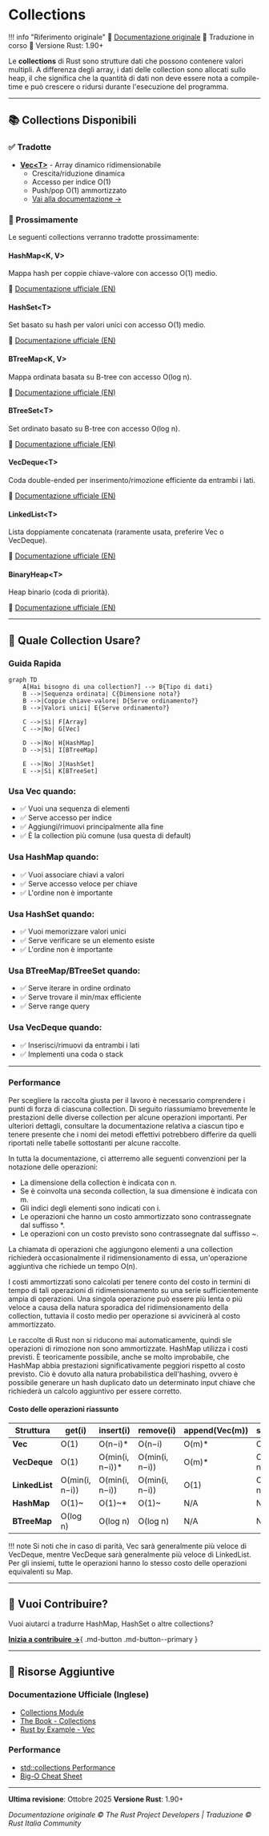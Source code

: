 # Collections

!!! info "Riferimento originale"
    📖 [Documentazione originale](https://doc.rust-lang.org/std/collections/)
    🔄 Traduzione in corso
    📝 Versione Rust: 1.90+

Le **collections** di Rust sono strutture dati che possono contenere valori multipli. A differenza degli array, i dati delle collection sono allocati sullo heap, il che significa che la quantità di dati non deve essere nota a compile-time e può crescere o ridursi durante l'esecuzione del programma.

---

## 📚 Collections Disponibili

### ✅ Tradotte

- **[Vec\<T\>](vec.md)** - Array dinamico ridimensionabile
  - Crescita/riduzione dinamica
  - Accesso per indice O(1)
  - Push/pop O(1) ammortizzato
  - [Vai alla documentazione →](vec.md)

### 📅 Prossimamente

Le seguenti collections verranno tradotte prossimamente:

#### HashMap\<K, V\>
Mappa hash per coppie chiave-valore con accesso O(1) medio.

🔗 [Documentazione ufficiale (EN)](https://doc.rust-lang.org/std/collections/struct.HashMap.html)

#### HashSet\<T\>
Set basato su hash per valori unici con accesso O(1) medio.

🔗 [Documentazione ufficiale (EN)](https://doc.rust-lang.org/std/collections/struct.HashSet.html)

#### BTreeMap\<K, V\>
Mappa ordinata basata su B-tree con accesso O(log n).

🔗 [Documentazione ufficiale (EN)](https://doc.rust-lang.org/std/collections/struct.BTreeMap.html)

#### BTreeSet\<T\>
Set ordinato basato su B-tree con accesso O(log n).

🔗 [Documentazione ufficiale (EN)](https://doc.rust-lang.org/std/collections/struct.BTreeSet.html)

#### VecDeque\<T\>
Coda double-ended per inserimento/rimozione efficiente da entrambi i lati.

🔗 [Documentazione ufficiale (EN)](https://doc.rust-lang.org/std/collections/struct.VecDeque.html)

#### LinkedList\<T\>
Lista doppiamente concatenata (raramente usata, preferire Vec o VecDeque).

🔗 [Documentazione ufficiale (EN)](https://doc.rust-lang.org/std/collections/struct.LinkedList.html)

#### BinaryHeap\<T\>
Heap binario (coda di priorità).

🔗 [Documentazione ufficiale (EN)](https://doc.rust-lang.org/std/collections/struct.BinaryHeap.html)

---

## 🎯 Quale Collection Usare?

### Guida Rapida

```mermaid
graph TD
    A[Hai bisogno di una collection?] --> B{Tipo di dati}
    B -->|Sequenza ordinata| C{Dimensione nota?}
    B -->|Coppie chiave-valore| D{Serve ordinamento?}
    B -->|Valori unici| E{Serve ordinamento?}

    C -->|Sì| F[Array]
    C -->|No| G[Vec]

    D -->|No| H[HashMap]
    D -->|Sì| I[BTreeMap]

    E -->|No| J[HashSet]
    E -->|Sì| K[BTreeSet]
```

### Usa Vec quando:
- ✅ Vuoi una sequenza di elementi
- ✅ Serve accesso per indice
- ✅ Aggiungi/rimuovi principalmente alla fine
- ✅ È la collection più comune (usa questa di default)

### Usa HashMap quando:
- ✅ Vuoi associare chiavi a valori
- ✅ Serve accesso veloce per chiave
- ✅ L'ordine non è importante

### Usa HashSet quando:
- ✅ Vuoi memorizzare valori unici
- ✅ Serve verificare se un elemento esiste
- ✅ L'ordine non è importante

### Usa BTreeMap/BTreeSet quando:
- ✅ Serve iterare in ordine ordinato
- ✅ Serve trovare il min/max efficiente
- ✅ Serve range query

### Usa VecDeque quando:
- ✅ Inserisci/rimuovi da entrambi i lati
- ✅ Implementi una coda o stack

---

### Performance
Per scegliere la raccolta giusta per il lavoro è necessario comprendere i punti di forza di ciascuna collection. Di seguito riassumiamo brevemente le prestazioni delle diverse collection per alcune operazioni importanti. Per ulteriori dettagli, consultare la documentazione relativa a ciascun tipo e tenere presente che i nomi dei metodi effettivi potrebbero differire da quelli riportati nelle tabelle sottostanti per alcune raccolte.

In tutta la documentazione, ci atterremo alle seguenti convenzioni per la notazione delle operazioni:
  - La dimensione della collection è indicata con n.
  - Se è coinvolta una seconda collection, la sua dimensione è indicata con m.
  - Gli indici degli elementi sono indicati con i.
  - Le operazioni che hanno un costo ammortizzato sono contrassegnate dal suffisso *.
  - Le operazioni con un costo previsto sono contrassegnate dal suffisso ~.

La chiamata di operazioni che aggiungono elementi a una collection richiederà occasionalmente il ridimensionamento di essa, un'operazione aggiuntiva che richiede un tempo O(n).

I costi ammortizzati sono calcolati per tenere conto del costo in termini di tempo di tali operazioni di ridimensionamento su una serie sufficientemente ampia di operazioni. Una singola operazione può essere più lenta o più veloce a causa della natura sporadica del ridimensionamento della collection, tuttavia il costo medio per operazione si avvicinerà al costo ammortizzato.

Le raccolte di Rust non si riducono mai automaticamente, quindi sle operazioni di rimozione non sono ammortizzate.
HashMap utilizza i costi previsti. È teoricamente possibile, anche se molto improbabile, che HashMap abbia prestazioni significativamente peggiori rispetto al costo previsto. Ciò è dovuto alla natura probabilistica dell'hashing, ovvero è possibile generare un hash duplicato dato un determinato input chiave che richiederà un calcolo aggiuntivo per essere corretto.

#### Costo delle operazioni riassunto

| Struttura     | get(i)           | insert(i)              | remove(i)              | append(Vec(m)) | split_off(i)        | range        | append     |
|----------------|------------------|-------------------------|------------------------|----------------|---------------------|--------------|-------------|
| **Vec**        | O(1)             | O(n−i)\*               | O(n−i)                 | O(m)\*         | O(n−i)              | N/A          | N/A         |
| **VecDeque**   | O(1)             | O(min(i, n−i))\*       | O(min(i, n−i))         | O(m)\*         | O(min(i, n−i))      | N/A          | N/A         |
| **LinkedList** | O(min(i, n−i))   | O(min(i, n−i))         | O(min(i, n−i))         | O(1)           | O(min(i, n−i))      | N/A          | N/A         |
| **HashMap**    | O(1)~            | O(1)~\*                | O(1)~                  | N/A            | N/A                 | N/A          | N/A         |
| **BTreeMap**   | O(log n)         | O(log n)               | O(log n)               | N/A            | N/A                 | O(log n)     | O(n+m)      |

!!! note
    Si noti che in caso di parità, Vec sarà generalmente più veloce di VecDeque, mentre VecDeque sarà generalmente più veloce di LinkedList.
    Per gli insiemi, tutte le operazioni hanno lo stesso costo delle operazioni equivalenti su Map.


---

## 🤝 Vuoi Contribuire?

Vuoi aiutarci a tradurre HashMap, HashSet o altre collections?

[**Inizia a contribuire →**](../../CONTRIBUTING.md){ .md-button .md-button--primary }

---

## 📖 Risorse Aggiuntive

### Documentazione Ufficiale (Inglese)
- [Collections Module](https://doc.rust-lang.org/std/collections/)
- [The Book - Collections](https://doc.rust-lang.org/book/ch08-00-common-collections.html)
- [Rust by Example - Vec](https://doc.rust-lang.org/rust-by-example/std/vec.html)

### Performance
- [std::collections Performance](https://doc.rust-lang.org/std/collections/#performance)
- [Big-O Cheat Sheet](https://www.bigocheatsheet.com/)

---

**Ultima revisione**: Ottobre 2025
**Versione Rust**: 1.90+

*Documentazione originale © The Rust Project Developers | Traduzione © Rust Italia Community*
